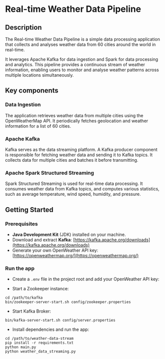 # Real-time Weather Data Pipeline

## Description

The Real-time Weather Data Pipeline is a simple data processing application that collects and analyses weather data from 60 cities around the world in real-time. 

It leverages Apache Kafka for data ingestion and Spark for data processing and analytics. This pipeline provides a continuous stream of weather information, enabling users to monitor and analyse weather patterns across multiple locations simultaneously.

## Key components

### Data Ingestion
The application retrieves weather data from multiple cities using the OpenWeatherMap API. It periodically fetches geolocation and weather information for a list of 60 cities.

### Apache Kafka
Kafka serves as the data streaming platform. A Kafka producer component is responsible for fetching weather data and sending it to Kafka topics. It collects data for multiple cities and batches it before transmitting.

### Apache Spark Structured Streaming
Spark Structured Streaming is used for real-time data processing. It consumes weather data from Kafka topics, and computes various statistics, such as average temperature, wind speed, humidity, and pressure.

## Getting Started

### Prerequisites
- **Java Development Kit** (JDK) installed on your machine.
- Download and extract **Kafka**: [https://kafka.apache.org/downloads](https://kafka.apache.org/downloads)
- Generate your own OpenWeather API key: [https://openweathermap.org/](https://openweathermap.org/)

### Run the app
- Create a `.env` file in the project root and add your OpenWeather API key:

- Start a Zookeeper instance:
```
cd /path/to/kafka
bin/zookeeper-server-start.sh config/zookeeper.properties
```

- Start Kafka Broker:
```
bin/kafka-server-start.sh config/server.properties
```

- Install dependencies and run the app:
```
cd /path/to/weather-data-stream
pip install -r requirements.txt
python main.py
python weather_data_streaming.py
```